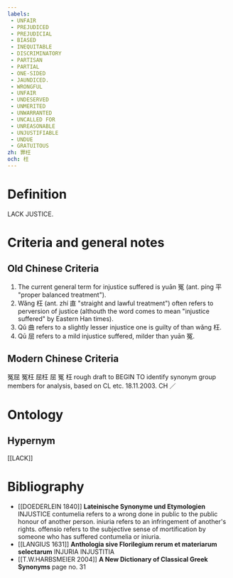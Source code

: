 ```yaml
---
labels: 
 - UNFAIR
 - PREJUDICED
 - PREJUDICIAL
 - BIASED
 - INEQUITABLE
 - DISCRIMINATORY
 - PARTISAN
 - PARTIAL
 - ONE-SIDED
 - JAUNDICED.
 - WRONGFUL
 - UNFAIR
 - UNDESERVED
 - UNMERITED
 - UNWARRANTED
 - UNCALLED FOR
 - UNREASONABLE
 - UNJUSTIFIABLE
 - UNDUE
 - GRATUITOUS
zh: 罪枉
och: 枉
---
```


# Definition
LACK JUSTICE.
# Criteria and general notes
## Old Chinese Criteria
1. The current general term for injustice suffered is yuān 冤 (ant. píng 平 "proper balanced treatment").
2. Wǎng 枉 (ant. zhí 直 "straight and lawful treatment") often refers to perversion of justice (althouth the word comes to mean "injustice suffered" by Eastern Han times).
3. Qǔ 曲 refers to a slightly lesser injustice one is guilty of than wǎng 枉.
4. Qū 屈 refers to a mild injustice suffered, milder than yuān 冤.
## Modern Chinese Criteria
冤屈
冤枉
屈枉
屈
冤
枉
rough draft to BEGIN TO identify synonym group members for analysis, based on CL etc. 18.11.2003. CH ／
# Ontology

## Hypernym
[[LACK]]
# Bibliography
- [[DOEDERLEIN 1840]]
**Lateinische Synonyme und Etymologien** 
INJUSTICE
contumelia refers to a wrong done in public to the public honour of another person.
iniuria refers to an infringement of another's rights.
offensio refers to the subjective sense of mortification by someone who has suffered contumelia or iniuria.
- [[LANGIUS 1631]]
**Anthologia sive Florilegium rerum et materiarum selectarum** 
INJURIA
INJUSTITIA
- [[T.W.HARBSMEIER 2004]]
**A New Dictionary of Classical Greek Synonyms** page no. 31
